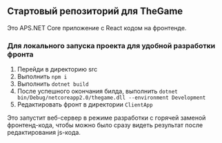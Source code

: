 ## Стартовый репозиторий для TheGame

Это APS.NET Core приложение с React кодом на фронтенде.


### Для локального запуска проекта для удобной разработки фронта

1. Перейди в директорию src
2. Выполнить `npm i`
3. Выполнить `dotnet build`
4. После успешного окончания билда, выполнить `dotnet bin/Debug/netcoreapp2.0/thegame.dll --environment Development`
5. Редактировать фронт в директории `ClientApp`

Это запустит веб-сервер в режиме разработки с горячей заменой фронтенд-кода, чтобы можно было сразу видеть результат 
после редактирования js-кода.

